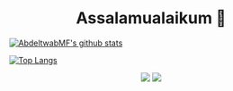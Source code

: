 <h1 align="center"> Assalamualaikum 👋</h1>

[![AbdeltwabMF's github stats](https://github-readme-stats.vercel.app/api?username=abdeltwabmf&show_icons=true&line_height=20&show_icons=true&theme=gruvbox&include_all_commits=true&count_private=true)](https://github.com/anuraghazra/github-readme-stats)

[![Top Langs](https://github-readme-stats.vercel.app/api/top-langs/?username=abdeltwabmf&show_icons=true&layout=compact&theme=gruvbox&langs_count=10&card_width=495)](https://github.com/anuraghazra/github-readme-stats)

<p align="center">
        <a href="https://twitter.com/AbdeltwabMF"><img src="https://img.shields.io/badge/twitter-%231FA1F1?style=flat&logo=twitter&logoColor=white"/></a>
        <a href="https://www.linkedin.com/in/AbdeltwabMF"><img src="https://img.shields.io/badge/linkedin-%230177B5?style=flat&logo=linkedin&logoColor=white"/></a>
    </p>
